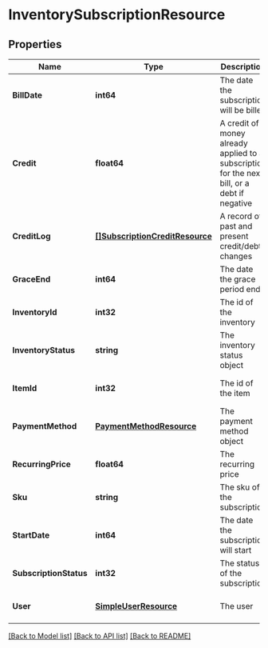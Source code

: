 # InventorySubscriptionResource

## Properties
Name | Type | Description | Notes
------------ | ------------- | ------------- | -------------
**BillDate** | **int64** | The date the subscription will be billed | [optional] [default to null]
**Credit** | **float64** | A credit of money already applied to a subscription for the next bill, or a debt if negative | [optional] [default to null]
**CreditLog** | [**[]SubscriptionCreditResource**](SubscriptionCreditResource.md) | A record of past and present credit/debt changes | [optional] [default to null]
**GraceEnd** | **int64** | The date the grace period ends | [optional] [default to null]
**InventoryId** | **int32** | The id of the inventory | [optional] [default to null]
**InventoryStatus** | **string** | The inventory status object | [optional] [default to null]
**ItemId** | **int32** | The id of the item | [optional] [default to null]
**PaymentMethod** | [**PaymentMethodResource**](PaymentMethodResource.md) | The payment method object | [optional] [default to null]
**RecurringPrice** | **float64** | The recurring price | [optional] [default to null]
**Sku** | **string** | The sku of the subscription | [optional] [default to null]
**StartDate** | **int64** | The date the subscription will start | [optional] [default to null]
**SubscriptionStatus** | **int32** | The status of the subscription | [optional] [default to null]
**User** | [**SimpleUserResource**](SimpleUserResource.md) | The user | [optional] [default to null]

[[Back to Model list]](../README.md#documentation-for-models) [[Back to API list]](../README.md#documentation-for-api-endpoints) [[Back to README]](../README.md)


